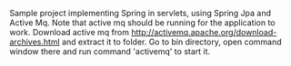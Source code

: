 Sample project implementing Spring in servlets, using Spring Jpa and Active Mq.
Note that active mq should be running for the application to work.
Download active mq from http://activemq.apache.org/download-archives.html and  extract it to folder. Go to bin directory, open command window there and run command 'activemq' to start it. 
